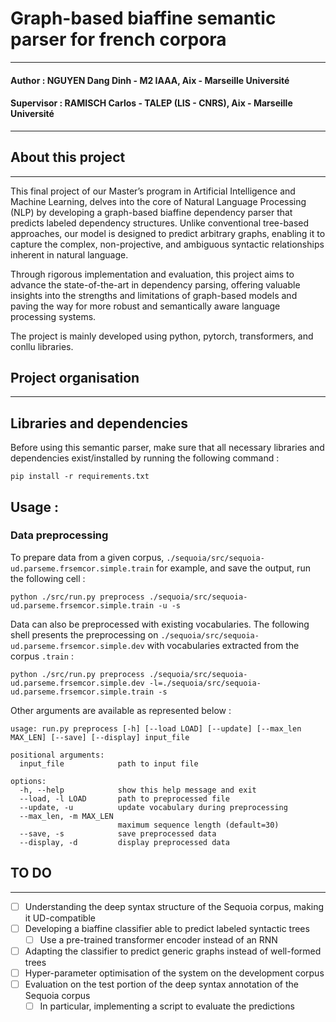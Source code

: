 # Graph-based biaffine semantic parser for french corpora

---
#### Author : NGUYEN Dang Dinh - M2 IAAA, Aix - Marseille Université
#### Supervisor : RAMISCH Carlos - TALEP (LIS - CNRS), Aix - Marseille Université

---
## About this project

---
This final project of our Master’s program in Artificial Intelligence and Machine Learning, delves into the core of 
Natural Language Processing (NLP) by developing a graph-based biaffine dependency parser that predicts labeled dependency 
structures. Unlike conventional tree-based approaches, our model is designed to predict arbitrary graphs, enabling it to
capture the complex, non-projective, and ambiguous syntactic relationships inherent in natural language.

Through rigorous implementation and evaluation, this project aims to advance the state-of-the-art in dependency parsing,
offering valuable insights into the strengths and limitations of graph-based models and paving the way for more robust 
and semantically aware language processing systems.

The project is mainly developed using python, pytorch, transformers, and conllu libraries.

## Project organisation

---

## Libraries and dependencies
Before using this semantic parser, make sure that all necessary libraries and dependencies exist/installed by running the following command :

````shell
pip install -r requirements.txt
````

## Usage :

### Data preprocessing

To prepare data from a given corpus, `./sequoia/src/sequoia-ud.parseme.frsemcor.simple.train` for example, and save
the output, run the following cell :

````shell
python ./src/run.py preprocess ./sequoia/src/sequoia-ud.parseme.frsemcor.simple.train -u -s
````

Data can also be preprocessed with existing vocabularies. The following shell presents the preprocessing on 
`./sequoia/src/sequoia-ud.parseme.frsemcor.simple.dev` with vocabularies extracted from the corpus `.train` : 

````shell
python ./src/run.py preprocess ./sequoia/src/sequoia-ud.parseme.frsemcor.simple.dev -l=./sequoia/src/sequoia-ud.parseme.frsemcor.simple.train -s
````

Other arguments are available as represented below :

````
usage: run.py preprocess [-h] [--load LOAD] [--update] [--max_len MAX_LEN] [--save] [--display] input_file

positional arguments:
  input_file            path to input file

options:
  -h, --help            show this help message and exit
  --load, -l LOAD       path to preprocessed file
  --update, -u          update vocabulary during preprocessing
  --max_len, -m MAX_LEN
                        maximum sequence length (default=30)
  --save, -s            save preprocessed data
  --display, -d         display preprocessed data
````

## TO DO

---
- [ ] Understanding the deep syntax structure of the Sequoia corpus, making it UD-compatible
- [ ] Developing a biaffine classifier able to predict labeled syntactic trees
  - [ ] Use a pre-trained transformer encoder instead of an RNN
- [ ] Adapting the classifier to predict generic graphs instead of well-formed trees
- [ ] Hyper-parameter optimisation of the system on the development corpus
- [ ] Evaluation on the test portion of the deep syntax annotation of the Sequoia corpus
  - [ ] In particular, implementing a script to evaluate the predictions